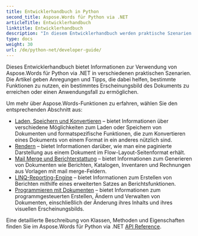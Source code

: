 ```yaml
---
title: Entwicklerhandbuch in Python
second_title: Aspose.Words für Python via .NET
articleTitle: Entwicklerhandbuch
linktitle: Entwicklerhandbuch
description: "In diesem Entwicklerhandbuch werden praktische Szenarien und Tipps beschrieben, die Ihnen dabei helfen, bestimmte Aspose.Words-für-Python via .NET-Funktionen zu verwenden, ein bestimmtes Erscheinungsbild des Dokuments zu erreichen oder einen Anwendungsfall zu ermöglichen."
type: docs
weight: 30
url: /de/python-net/developer-guide/
---
```


Dieses Entwicklerhandbuch bietet Informationen zur Verwendung von Aspose.Words für Python via .NET in verschiedenen praktischen Szenarien. Die Artikel geben Anregungen und Tipps, die dabei helfen, bestimmte Funktionen zu nutzen, ein bestimmtes Erscheinungsbild des Dokuments zu erreichen oder einen Anwendungsfall zu ermöglichen.

Um mehr über Aspose.Words-Funktionen zu erfahren, wählen Sie den entsprechenden Abschnitt aus:

- [Laden, Speichern und Konvertieren](/words/de/python-net/loading-saving-and-converting/) – bietet Informationen über verschiedene Möglichkeiten zum Laden oder Speichern von Dokumenten und formatspezifische Funktionen, die zum Konvertieren eines Dokuments von einem Format in ein anderes nützlich sind.
- [Rendern](/words/de/python-net/rendering/) – bietet Informationen darüber, wie man eine paginierte Darstellung aus einem Dokument im Flow-Layout-Seitenformat erhält.
- [Mail Merge und Berichterstattung](/words/python-net/mail-merge-and-reporting/) – bietet Informationen zum Generieren von Dokumenten wie Berichten, Katalogen, Inventaren und Rechnungen aus Vorlagen mit mail merge-Feldern.
- [LINQ-Reporting-Engine](/words/python-net/linq-reporting-engine/) – bietet Informationen zum Erstellen von Berichten mithilfe eines erweiterten Satzes an Berichtsfunktionen.
- [Programmieren mit Dokumenten](/words/de/python-net/programming-with-documents/) – bietet Informationen zum programmgesteuerten Erstellen, Ändern und Verwalten von Dokumenten, einschließlich der Änderung ihres Inhalts und ihres visuellen Erscheinungsbilds.

Eine detaillierte Beschreibung von Klassen, Methoden und Eigenschaften finden Sie im Aspose.Words für Python via .NET [API Reference](https://reference.aspose.com/words/python-net/).
